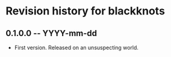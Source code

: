 # Revision history for blackknots

## 0.1.0.0 -- YYYY-mm-dd

* First version. Released on an unsuspecting world.
